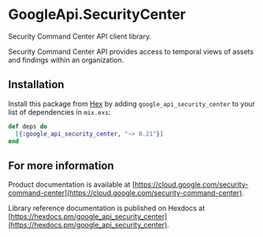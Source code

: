 # GoogleApi.SecurityCenter

Security Command Center API client library.

Security Command Center API provides access to temporal views of assets and findings within an organization.

## Installation

Install this package from [Hex](https://hex.pm) by adding
`google_api_security_center` to your list of dependencies in `mix.exs`:

```elixir
def deps do
  [{:google_api_security_center, "~> 0.21"}]
end
```

## For more information

Product documentation is available at [https://cloud.google.com/security-command-center](https://cloud.google.com/security-command-center).

Library reference documentation is published on Hexdocs at
[https://hexdocs.pm/google_api_security_center](https://hexdocs.pm/google_api_security_center).
